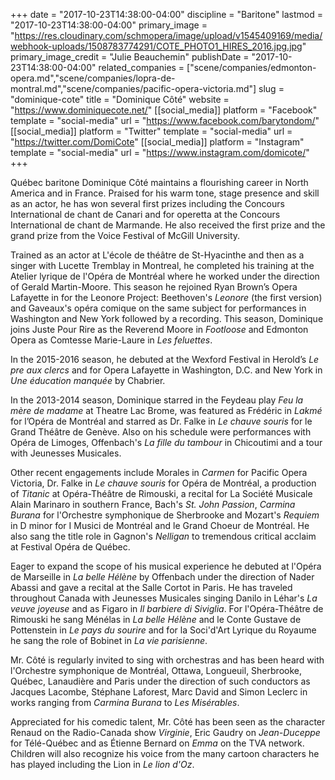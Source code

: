 +++
date = "2017-10-23T14:38:00-04:00"
discipline = "Baritone"
lastmod = "2017-10-23T14:38:00-04:00"
primary_image = "https://res.cloudinary.com/schmopera/image/upload/v1545409169/media/webhook-uploads/1508783774291/COTE_PHOTO1_HIRES_2016.jpg.jpg"
primary_image_credit = "Julie Beauchemin"
publishDate = "2017-10-23T14:38:00-04:00"
related_companies = ["scene/companies/edmonton-opera.md","scene/companies/lopra-de-montral.md","scene/companies/pacific-opera-victoria.md"]
slug = "dominique-cote"
title = "Dominique Côté"
website = "https://www.dominiquecote.net/"
[[social_media]]
platform = "Facebook"
template = "social-media"
url = "https://www.facebook.com/barytondom/"
[[social_media]]
platform = "Twitter"
template = "social-media"
url = "https://twitter.com/DomiCote"
[[social_media]]
platform = "Instagram"
template = "social-media"
url = "https://www.instagram.com/domicote/"
+++

Québec baritone Dominique Côté maintains a flourishing career in North America and in France. Praised for his warm tone, stage presence and skill as an actor, he has won several first prizes including the Concours International de chant de Canari and for operetta at the Concours International de chant de Marmande. He also received the first prize and the grand prize from the Voice Festival of McGill University.

Trained as an actor at L'école de théâtre de St-Hyacinthe and then as a singer with Lucette Tremblay in Montreal, he completed his training at the Atelier lyrique de l'Opéra de Montréal where he worked under the direction of Gerald Martin-Moore. This season he rejoined Ryan Brown’s Opera Lafayette in for the Leonore Project: Beethoven's *Leonore* (the first version) and Gaveaux's opéra comique on the same subject for performances in Washington and New York followed by a recording. This season, Dominique joins Juste Pour Rire as the Reverend Moore in *Footloose* and Edmonton Opera as Comtesse Marie-Laure in *Les feluettes*.

In the 2015-2016 season, he debuted at the Wexford Festival in Herold’s *Le pre aux clercs* and for Opera Lafayette in Washington, D.C. and New York in *Une éducation manquée* by Chabrier.

In the 2013-2014 season, Dominique starred in the Feydeau play *Feu la mère de madame* at Theatre Lac Brome, was featured as Frédéric in *Lakmé* for l’Opéra de Montréal and starred as Dr. Falke in *Le chauve souris* for le Grand Théâtre de Genève. Also on his schedule were performances with Opéra de Limoges, Offenbach's *La fille du tambour* in Chicoutimi and a tour with Jeunesses Musicales.

Other recent engagements include Morales in *Carmen* for Pacific Opera Victoria, Dr. Falke in *Le chauve souris* for Opéra de Montréal, a production of *Titanic* at Opéra-Théâtre de Rimouski, a recital for La Société Musicale Alain Marinaro in southern France, Bach's *St. John Passion*, *Carmina Burana* for l'Orchestre symphonique de Sherbrooke and Mozart's *Requiem* in D minor for I Musici de Montréal and le Grand Choeur de Montréal. He also sang the title role in Gagnon's *Nelligan* to tremendous critical acclaim at Festival Opéra de Québec.

Eager to expand the scope of his musical experience he debuted at l'Opéra de Marseille in *La belle Hélène* by Offenbach under the direction of Nader Abassi and gave a recital at the Salle Cortot in Paris. He has traveled throughout Canada with Jeunesses Musicales singing Danilo in Léhar's *La veuve joyeuse* and as Figaro in *Il barbiere di Siviglia*. For l'Opéra-Théâtre de Rimouski he sang Ménélas in *La belle Hélène* and le Conte Gustave de Pottenstein in *Le pays du sourire* and for la Soci'd'Art Lyrique du Royaume he sang the role of Bobinet in *La vie parisienne*.

Mr. Côté is regularly invited to sing with orchestras and has been heard with l'Orchestre symphonique de Montréal, Ottawa, Longueuil, Sherbrooke, Québec, Lanaudière and Paris under the direction of such conductors as Jacques Lacombe, Stéphane Laforest, Marc David and Simon Leclerc in works ranging from *Carmina Burana* to *Les Misérables*.

Appreciated for his comedic talent, Mr. Côté has been seen as the character Renaud on the Radio-Canada show *Virginie*, Eric Gaudry on *Jean-Duceppe* for Télé-Québec and as Étienne Bernard on *Emma* on the TVA network. Children will also recognize his voice from the many cartoon characters he has played including the Lion in *Le lion d'Oz*. 
